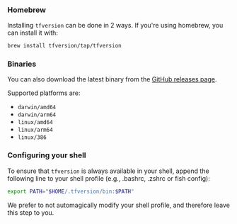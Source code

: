 ### Homebrew

Installing `tfversion` can be done in 2 ways. If you're using homebrew, you can install it with:

```sh
brew install tfversion/tap/tfversion
```

### Binaries

You can also download the latest binary from the [GitHub releases page](https://github.com/tfversion/tfversion/releases).

Supported platforms are:

* `darwin/amd64`
* `darwin/arm64`
* `linux/amd64`
* `linux/arm64`
* `linux/386`

### Configuring your shell

To ensure that `tfversion` is always available in your shell, append the following line to your shell profile (e.g., .bashrc, .zshrc or fish config):

```sh
export PATH="$HOME/.tfversion/bin:$PATH"
```

We prefer to not automagically modify your shell profile, and therefore leave this step to you.
